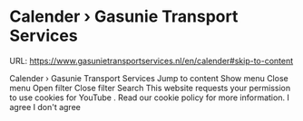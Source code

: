 # Calender › Gasunie Transport Services

URL: https://www.gasunietransportservices.nl/en/calender#skip-to-content

Calender › Gasunie Transport Services
Jump to content
Show menu
Close menu
Open filter
Close filter
Search
This website requests your permission to use cookies for
YouTube
. Read our
cookie policy
for more information.
I agree
I don't agree